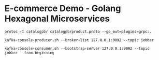 
# E-commerce Demo - Golang Hexagonal Microservices

`protoc -I catalogpb/ catalogpb/product.proto --go_out=plugins=grpc:.`


`kafka-console-producer.sh --broker-list 127.0.0.1:9092 --topic jobber`

`kafka-console-consumer.sh --bootstrap-server 127.0.0.1:9092 --topic jobber --from-beginning`
